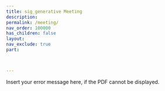 ```yaml
---
title: sig_generative Meeting
description: 
permalink: /meeting/
nav_order: 100000
has_children: false
layout: 
nav_exclude: true
part: 



---
```



<object width="800" height="400" type="application/pdf" data="{{site.baseurl}}/assets/Presentations/Gen_AI_Group.pdf?#zoom=1&scrollbar=0&toolbar=0&navpanes=0">
    <p>Insert your error message here, if the PDF cannot be displayed.</p>
</object>



